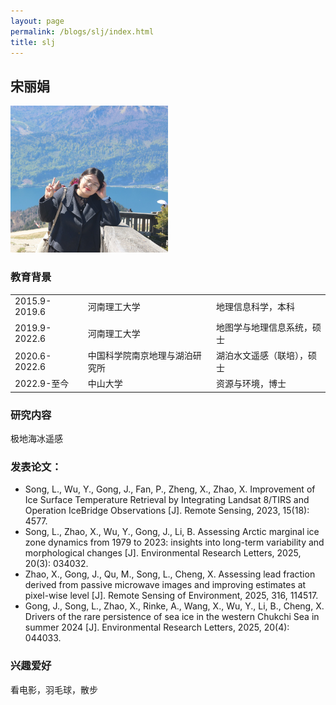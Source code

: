 ```yaml
---
layout: page
permalink: /blogs/slj/index.html
title: slj
---
```


## 宋丽娟

<img src="/blogs/team_members.assets/songlijuan2.png" style="width:50%">

### 教育背景

<table class="table_md">
  <tr>
    <td>2015.9-2019.6 </td>
    <td>河南理工大学</td>
    <td>地理信息科学，本科</td>
  </tr>
  <tr>
    <td>2019.9-2022.6</td>
    <td>河南理工大学</td>
    <td>地图学与地理信息系统，硕士</td>
  </tr>
  <tr>
    <td>2020.6-2022.6</td>
    <td>中国科学院南京地理与湖泊研究所 </td>
    <td>湖泊水文遥感（联培），硕士</td>
  </tr>
  <tr>
    <td>2022.9-至今</td>
    <td>中山大学</td>
    <td>资源与环境，博士</td>
  </tr>
</table>


### 研究内容
极地海冰遥感

### 发表论文：
- Song, L., Wu, Y., Gong, J., Fan, P., Zheng, X., Zhao, X. Improvement of Ice Surface Temperature Retrieval by Integrating Landsat 8/TIRS and Operation IceBridge Observations [J]. Remote Sensing, 2023, 15(18): 4577.
- Song, L., Zhao, X., Wu, Y., Gong, J., Li, B. Assessing Arctic marginal ice zone dynamics from 1979 to 2023: insights into long-term variability and morphological changes [J]. Environmental Research Letters, 2025, 20(3): 034032.
- Zhao, X., Gong, J., Qu, M., Song, L., Cheng, X. Assessing lead fraction derived from passive microwave images and improving estimates at pixel-wise level [J]. Remote Sensing of Environment, 2025, 316, 114517.
- Gong, J., Song, L., Zhao, X., Rinke, A., Wang, X., Wu, Y., Li, B., Cheng, X. Drivers of the rare persistence of sea ice in the western Chukchi Sea in summer 2024 [J]. Environmental Research Letters, 2025, 20(4): 044033.

### 兴趣爱好
看电影，羽毛球，散步